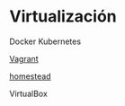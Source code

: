 # Virtualización

Docker
Kubernetes

[Vagrant](https://developer.hashicorp.com/vagrant/downloads)

[homestead](https://github.com/laravel/homestead)

VirtualBox
